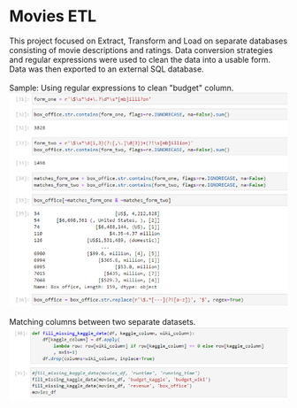 # Movies ETL
This project focused on Extract, Transform and Load on separate databases consisting of movie descriptions and ratings. Data conversion strategies and regular expressions were used to clean the data into a usable form. Data was then exported to an external SQL database.
<br><br>
Sample: Using regular expressions to clean "budget" column.
<img src="Images/regex.png">
<br><br>
Matching columns between two separate datasets.
<img src="Images/matching_columns.png">